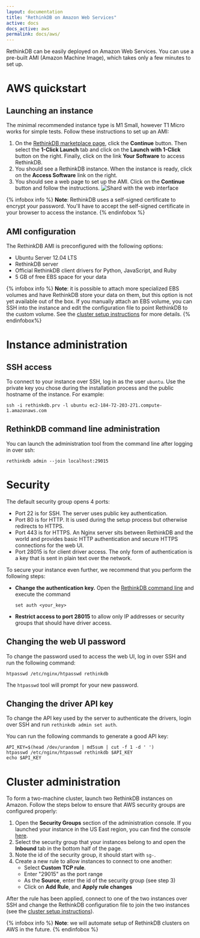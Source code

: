 ```yaml
---
layout: documentation
title: "RethinkDB on Amazon Web Services"
active: docs
docs_active: aws
permalink: docs/aws/
---
```


RethinkDB can be easily deployed on Amazon Web Services. You can use a
pre-built AMI (Amazon Machine Image), which takes only a few minutes
to set up.

# AWS quickstart #

## Launching an instance ##

The minimal recommended instance type is M1 Small, however T1 Micro
works for simple tests. Follow these instructions to set up an AMI:

1. On the [RethinkDB marketplace page](https://aws.amazon.com/marketplace/pp/B00E9EZ5DK),
   click the __Continue__ button. Then select the __1-Click Launch__ tab and click on the
   __Launch with 1-Click__ button on the right. Finally, click on the link __Your Software__
   to access RethinkDB.
2. You should see a RethinkDB instance. When the instance is ready,
   click on the __Access Software__ link on the right.
3. You should see a web page to set up the AMI. Click on the
   __Continue__ button and follow the instructions.
   ![Shard with the web interface](/assets/images/docs/aws/ami_setup.png)

{% infobox info %}
__Note__: RethinkDB uses a self-signed certificate to encrypt your
password. You'll have to accept the self-signed certificate in your
browser to access the instance.
{% endinfobox %}

## AMI configuration ##

The RethinkDB AMI is preconfigured with the following options:

- Ubuntu Server 12.04 LTS
- RethinkDB server
- Official RethinkDB client drivers for Python, JavaScript, and Ruby
- 5 GB of free EBS space for your data

{% infobox info %}
__Note__: it is possible to attach more specialized EBS volumes and
have RethinkDB store your data on them, but this option is not yet
available out of the box. If you manually attach an EBS volume, you can
SSH into the instance and edit the configuration file to point
RethinkDB to the custom volume. See the [cluster setup
instructions](/docs/cluster-on-startup/) for more details.
{% endinfobox%}

# Instance administration #

## SSH access ##

To connect to your instance over SSH, log in as the user `ubuntu`. Use
the private key you chose during the installation process and the
public hostname of the instance. For example:

```
ssh -i rethinkdb.prv -l ubuntu ec2-184-72-203-271.compute-1.amazonaws.com
```

## RethinkDB command line administration ##

You can launch the administration tool from the command line after
logging in over ssh:

```
rethinkdb admin --join localhost:29015
```

# Security #

The default security group opens 4 ports:

* Port 22 is for SSH. The server uses public key authentication.
* Port 80 is for HTTP. It is used during the setup process but
  otherwise redirects to HTTPS.
* Port 443 is for HTTPS. An Nginx server sits between RethinkDB and
  the world and provides basic HTTP authentication and secure HTTPS
  connections for the web UI.
* Port 28015 is for client driver access. The only form of
  authentication is a key that is sent in plain text over the network.

To secure your instance even further, we recommend that you perform
the following steps:

* __Change the authentication key.__
  Open the [RethinkDB command line](#command-line) and execute the command
  ```
  set auth <your_key>
  ```
* __Restrict access to port 28015__ to allow only IP addresses or
  security groups that should have driver access.

## Changing the web UI password ##

To change the password used to access the web UI, log in over SSH and
run the following command:

```
htpasswd /etc/nginx/htpasswd rethinkdb
```

The `htpasswd` tool will prompt for your new password.

## Changing the driver API key ##

To change the API key used by the server to authenticate the drivers,
login over SSH and run `rethinkdb admin set auth`.

You can run the following commands to generate a good API key:

```
API_KEY=$(head /dev/urandom | md5sum | cut -f 1 -d ' ')
htpasswd /etc/nginx/htpasswd rethinkdb $API_KEY
echo $API_KEY
```

# Cluster administration #

To form a two-machine cluster, launch two RethinkDB instances on
Amazon. Follow the steps below to ensure that AWS security groups are
configured properly:

1. Open the __Security Groups__ section of the administration console. If you
   launched your instance in the US East region, you can find the console
   [here](https://console.aws.amazon.com/ec2/home?region=us-east-1#s=SecurityGroups).
2. Select the security group that your instances belong to and open
   the __Inbound__ tab in the bottom half of the page.
3. Note the id of the security group, it should start with `sg-`.
4. Create a new rule to allow instances to connect to one another:
   - Select __Custom TCP rule__.
   - Enter "29015" as the port range
   - As the __Source__, enter the id of the security group (see step 3)
   - Click on __Add Rule__, and __Apply rule changes__

After the rule has been applied, connect to one of the two instances over SSH
and change the RethinkDB configuration file to join the two instances (see 
the [cluster setup instructions](/docs/cluster-on-startup/)).

{% infobox info %}
__Note__: we will automate setup of RethinkDB clusters on AWS in the future.
{% endinfobox %}

